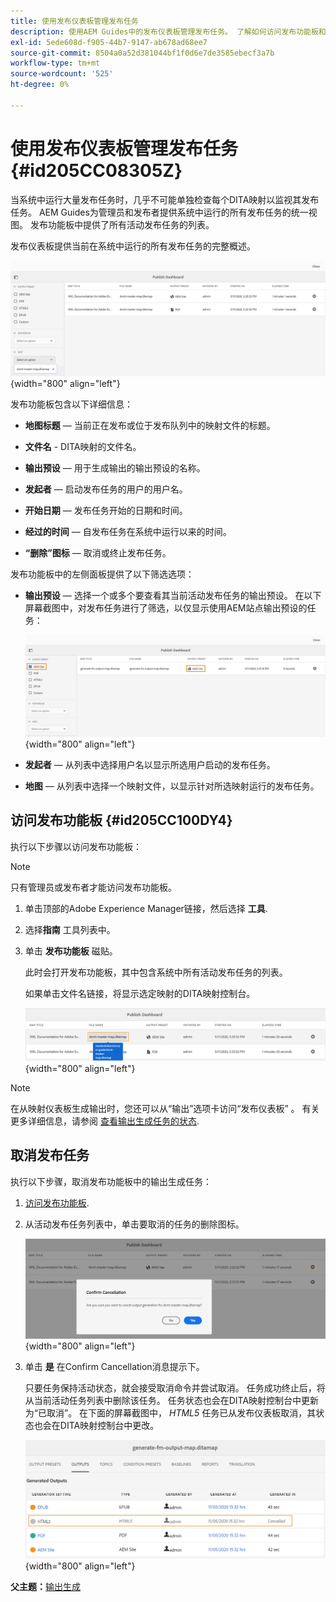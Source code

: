 ```yaml
---
title: 使用发布仪表板管理发布任务
description: 使用AEM Guides中的发布仪表板管理发布任务。 了解如何访问发布功能板和取消发布任务。
exl-id: 5ede608d-f905-44b7-9147-ab678ad68ee7
source-git-commit: 8504a0a52d381044bf1f0d6e7de3585ebecf3a7b
workflow-type: tm+mt
source-wordcount: '525'
ht-degree: 0%

---
```


# 使用发布仪表板管理发布任务 {#id205CC08305Z}

当系统中运行大量发布任务时，几乎不可能单独检查每个DITA映射以监视其发布任务。 AEM Guides为管理员和发布者提供系统中运行的所有发布任务的统一视图。 发布功能板中提供了所有活动发布任务的列表。

发布仪表板提供当前在系统中运行的所有发布任务的完整概述。

![](images/publish-dashboard.png){width="800" align="left"}

发布功能板包含以下详细信息：

- **地图标题**  — 当前正在发布或位于发布队列中的映射文件的标题。

- **文件名** - DITA映射的文件名。

- **输出预设**  — 用于生成输出的输出预设的名称。

- **发起者**  — 启动发布任务的用户的用户名。

- **开始日期**  — 发布任务开始的日期和时间。

- **经过的时间**  — 自发布任务在系统中运行以来的时间。

- **“删除”图标**  — 取消或终止发布任务。

发布功能板中的左侧面板提供了以下筛选选项：

- **输出预设**  — 选择一个或多个要查看其当前活动发布任务的输出预设。 在以下屏幕截图中，对发布任务进行了筛选，以仅显示使用AEM站点输出预设的任务：

  ![](images/publish-dashboard-preset-filter.png){width="800" align="left"}

- **发起者**  — 从列表中选择用户名以显示所选用户启动的发布任务。

- **地图**  — 从列表中选择一个映射文件，以显示针对所选映射运行的发布任务。

## 访问发布功能板 {#id205CC100DY4}

执行以下步骤以访问发布功能板：

>[!NOTE]
>
> 只有管理员或发布者才能访问发布功能板。

1. 单击顶部的Adobe Experience Manager链接，然后选择 **工具**.

1. 选择&#x200B;**指南** 工具列表中。

1. 单击 **发布功能板** 磁贴。

   此时会打开发布功能板，其中包含系统中所有活动发布任务的列表。

   如果单击文件名链接，将显示选定映射的DITA映射控制台。

   ![](images/publish-dashboard-click-filename-link.png){width="800" align="left"}


>[!NOTE]
>
> 在从映射仪表板生成输出时，您还可以从“输出”选项卡访问“发布仪表板” 。 有关更多详细信息，请参阅 [查看输出生成任务的状态](generate-output-for-a-dita-map.md#viewing_output_history).

## 取消发布任务

执行以下步骤，取消发布功能板中的输出生成任务：

1. [访问发布功能板](#id205CC100DY4).

1. 从活动发布任务列表中，单击要取消的任务的删除图标。

   ![](images/publish-dashboard-cancel-task.png){width="800" align="left"}

1. 单击 **是** 在Confirm Cancellation消息提示下。

   只要任务保持活动状态，就会接受取消命令并尝试取消。 任务成功终止后，将从当前活动任务列表中删除该任务。 任务状态也会在DITA映射控制台中更新为“已取消”。 在下面的屏幕截图中， *HTML5* 任务已从发布仪表板取消，其状态也会在DITA映射控制台中更改。

   ![](images/cancelled-output-task.png){width="800" align="left"}


**父主题：**[&#x200B;输出生成](generate-output.md)
